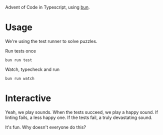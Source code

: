 Advent of Code in Typescript, using [bun](https://github.com/oven-sh/bun).

# Usage

We're using the test runner to solve puzzles.

Run tests once

```
bun run test
```

Watch, typecheck and run


```
bun run watch
```

# Interactive

Yeah, we play sounds. When the tests succeed, we play a happy sound. If linting fails, a less happy one. If the tests fail, a truly devastating sound.

It's fun. Why doesn't everyone do this?
